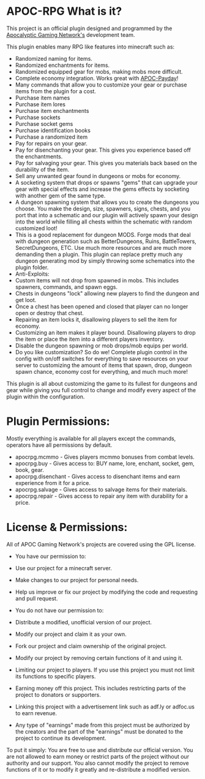 APOC-RPG What is it?
========

This project is an official plugin designed and programmed by the [Apocalyptic Gaming Network's](http://apocgaming.org) development team.

This plugin enables many RPG like features into minecraft such as:
- Randomized naming for items.
- Randomized enchantments for items.
- Randomized equipped gear for mobs, making mobs more difficult.
- Complete economy integration. Works great with [APOC-Payday](https://github.com/Zilacon/APOC-Payday)!
- Many commands that allow you to customize your gear or purchase items from the plugin for a cost.
 - Purchase item names
 - Purchase item lores
 - Purchase item enchantments
 - Purchase sockets
 - Purchase socket gems
 - Purchase identification books
 - Purchase a randomized item
 - Pay for repairs on your gear.
 - Pay for disenchanting your gear. This gives you experience based off the enchantments.
 - Pay for salvaging your gear. This gives you materials back based on the durability of the item.
 - Sell any unwanted gear found in dungeons or mobs for economy.
- A socketing system that drops or spawns "gems" that can upgrade your gear with special effects and increase the gems effects by socketing with another gem of the same type.
- A dungeon spawning system that allows you to create the dungeons you choose. You make the design, size, spawners, signs, chests, and you port that into a schematic and our plugin will actively spawn your design into the world while filling all chests within the schematic with random customized loot!
- This is a good replacement for dungeon MODS. Forge mods that deal with dungeon generation such as BetterDungeons, Ruins, BattleTowers, SecretDungeons, ETC. Use much more resources and are much more demanding then a plugin. This plugin can replace pretty much any dungeon generating mod by simply throwing some schematics into the plugin folder.
- Anti-Exploits:
 - Custom items will not drop from spawned in mobs. This includes spawners, commands, and spawn eggs.
 - Chests in dungeons "lock" allowing new players to find the dungeon and get loot.
 - Once a chest has been opened and closed that player can no longer open or destroy that chest.
 - Repairing an item locks it, disallowing players to sell the item for economy.
 - Customizing an item makes it player bound. Disallowing players to drop the item or place the item into a different players inventory.
- Disable the dungeon spawning or mob drops/mob equips per world.
- Do you like customization? So do we! Complete plugin control in the config with on/off switches for everything to save resources on your server to customizing the amount of items that spawn, drop, dungeon spawn chance, economy cost for everything, and much much more!

This plugin is all about customizing the game to its fullest for dungeons and gear while giving you full control to change and modify every aspect of the plugin within the configuration.

Plugin Permissions:
===========
Mostly everything is available for all players except the commands, operators have all permissions by default.
- apocrpg.mcmmo - Gives players mcmmo bonuses from combat levels.
- apocrpg.buy   - Gives access to: BUY name, lore, enchant, socket, gem, book, gear.
- apocrpg.disenchant - Gives access to disenchant items and earn experience from it for a price.
- apocrpg.salvage    - Gives access to salvage items for their materials.
- apocrpg.repair     - Gives access to repair any item with durability for a price.

License & Permissions:
===========

All of APOC Gaming Network's projects are covered using the GPL license.

- You have our permission to:
 - Use our project for a minecraft server.
 - Make changes to our project for personal needs.
 - Help us improve or fix our project by modifying the code and requesting and pull request.

- You do not have our permission to:
 - Distribute a modified, unofficial version of our project.
 - Modify our project and claim it as your own.
 - Fork our project and claim ownership of the original project.
 - Modify our project by removing certain functions of it and using it.
 - Limiting our project to players. If you use this project you must not limit its functions to specific players.
 - Earning money off this project. This includes restricting parts of the project to donators or supporters.
 - Linking this project with a advertisement link such as adf.ly or adfoc.us to earn revenue.
 - Any type of "earnings" made from this project must be authorized by the creators and the part of the "earnings" must be donated to the project to continue its development.

To put it simply: You are free to use and distribute our official version. You are not allowed to earn money or restrict parts of the project without our authority and our support. You also cannot modify the project to remove functions of it or to modify it greatly and re-distribute a modified version.
